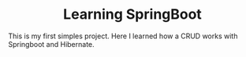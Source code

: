 <h1 align="center">Learning SpringBoot</h1>

This is my first simples project. 
Here I learned how a CRUD works with Springboot and Hibernate.
